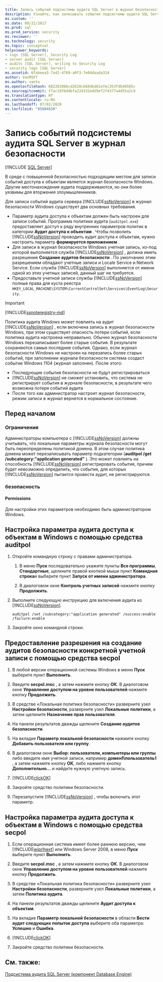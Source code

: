 ```yaml
---
title: Запись событий подсистемы аудита SQL Server в журнал безопасности | Документация Майкрософт
description: Узнайте, как записывать события подсистемы аудита SQL Server в журнал безопасности Windows. Узнайте об ограничениях, касающихся использования этого журнала.
ms.custom: ''
ms.date: 09/21/2017
ms.prod: sql
ms.prod_service: security
ms.reviewer: ''
ms.technology: security
ms.topic: conceptual
helpviewer_keywords:
- logs [SQL Server], Security Log
- server audit [SQL Server]
- audits [SQL Server], writing to Security Log
- security logs [SQL Server]
ms.assetid: 6fabeea3-7a42-4769-a0f3-7e04daada314
author: VanMSFT
ms.author: vanto
ms.openlocfilehash: 68228106bcd2620cb684bd61efec353fdb49585c
ms.sourcegitcommit: f7ac1976d4bfa224332edd9ef2f4377a4d55a2c9
ms.translationtype: HT
ms.contentlocale: ru-RU
ms.lasthandoff: 07/02/2020
ms.locfileid: "85884830"
---
```

# <a name="write-sql-server-audit-events-to-the-security-log"></a>Запись событий подсистемы аудита SQL Server в журнал безопасности  
[!INCLUDE [SQL Server](../../../includes/applies-to-version/sqlserver.md)]

В среде с повышенной безопасностью подходящим местом для записи событий доступа к объектам является журнал безопасности Windows. Другие местонахождения аудита поддерживаются, но они более уязвимы для вторжения злоумышленников.  
  
 Для записи событий аудита сервера [!INCLUDE[ssNoVersion](../../../includes/ssnoversion-md.md)] в журнал безопасности Windows существует два основных требования.  
  
-   Параметр аудита доступа к объектам должен быть настроен для записи событий. Программа политики аудита (`auditpol.exe`) предоставляет доступ к ряду внутренних параметров политик в категории **Аудит доступа к объектам** . Чтобы позволить [!INCLUDE[ssNoVersion](../../../includes/ssnoversion-md.md)] проводить аудит доступа к объектам, нужно настроить параметр **формируется приложением** .  
-   Для записи в журнал безопасности Windows учетная запись, из-под которой выполняется служба [!INCLUDE[ssNoVersion](../../../includes/ssnoversion-md.md)] , должна иметь разрешение **Создание аудитов безопасности** . По умолчанию этим разрешением обладают учетные записи и Locale Service и Network Service. Если служба [!INCLUDE[ssNoVersion](../../../includes/ssnoversion-md.md)] выполняется от имени одной из этих учетных записей, данный шаг не требуется.  
-   Предоставьте учетной записи службы [!INCLUDE[ssNoVersion](../../../includes/ssnoversion-md.md)] полные права для куста реестра `HKEY_LOCAL_MACHINE\SYSTEM\CurrentControlSet\Services\EventLog\Security`.  

  > [!IMPORTANT]  
  > [!INCLUDE[ssnoteregistry-md](../../../includes/ssnoteregistry-md.md)]   
  
Политика аудита Windows может повлиять на аудит [!INCLUDE[ssNoVersion](../../../includes/ssnoversion-md.md)] , если включена запись в журнал безопасности Windows, при этом существует опасность потери событий, если политика аудита настроена неправильно. Обычно журнал безопасности Windows перезаписывает более старые события. В результате сохраняются самые последние события. Однако, если журнал безопасности Windows не настроен на перезапись более старых событий, при заполнении журнала безопасности система создаст событие Windows 1104 (журнал заполнен). После этого:  
-   Последующие события безопасности не будут регистрироваться  
-   [!INCLUDE[ssNoVersion](../../../includes/ssnoversion-md.md)] не сможет установить, что система не регистрирует события в журнале безопасности, в результате чего возможна потеря событий аудита  
-   После того как администратор настроит журнал безопасности, режим записи в журнал вернется в нормальное состояние.  
  
##  <a name="before-you-begin"></a><a name="BeforeYouBegin"></a> Перед началом  
  
###  <a name="limitations-and-restrictions"></a><a name="Restrictions"></a> Ограничения  
 Администраторы компьютера с [!INCLUDE[ssNoVersion](../../../includes/ssnoversion-md.md)] должны учитывать, что локальные параметры журнала безопасности могут быть переопределены политикой домена. В этом случае политика домена может перезаписывать параметр подкатегории (**auditpol /get /subcategory:"application generated"** ). Это может повлиять на способность [!INCLUDE[ssNoVersion](../../../includes/ssnoversion-md.md)] регистрировать события, причем будет невозможно определить, что события, для которых [!INCLUDE[ssNoVersion](../../../includes/ssnoversion-md.md)] пытается провести аудит, не регистрируются.  
  
###  <a name="security"></a><a name="Security"></a> безопасность  
  
####  <a name="permissions"></a><a name="Permissions"></a> Permissions  
 Для настройки этих параметров необходимо быть администратором Windows.  
  
##  <a name="to-configure-the-audit-object-access-setting-in-windows-using-auditpol"></a><a name="auditpolAccess"></a> Настройка параметра аудита доступа к объектам в Windows с помощью средства auditpol  
  
1.  Откройте командную строку с правами администратора.  
  
    1.  В меню **Пуск** последовательно укажите пункты **Все программы**, **Стандартные**, щелкните правой кнопкой мыши пункт **Командная строка**и выберите пункт **Запуск от имени администратора**.  
  
    2.  В диалоговом окне **Контроль учетных записей** нажмите кнопку **Продолжить**.  
  
2.  Выполните следующую инструкцию для включения аудита из [!INCLUDE[ssNoVersion](../../../includes/ssnoversion-md.md)].  
  
    ```  
    auditpol /set /subcategory:"application generated" /success:enable /failure:enable  
    ```  
  
3.  Закройте окно командной строки.  
  
##  <a name="to-grant-the-generate-security-audits-permission-to-an-account-using-secpol"></a><a name="secpolAccess"></a> Предоставление разрешения на создание аудитов безопасности конкретной учетной записи с помощью средства secpol  
  
1.  В любой версии операционной системы Windows в меню **Пуск** выберите пункт **Выполнить**.  
  
2.  Введите **secpol.msc** , а затем нажмите кнопку **ОК**. В диалоговом окне **Управление доступом на уровне пользователей** нажмите кнопку **Продолжить**.  
  
3.  В средстве «Локальная политика безопасности» разверните узел **Настройки безопасности**, разверните узел **Локальные политики**, а затем щелкните **Назначение прав пользователя**.  
  
4.  На панели результатов дважды щелкните **Создание аудитов безопасности**.  
  
5.  На вкладке **Параметр локальной безопасности** нажмите кнопку **Добавить пользователя или группу**.  
  
6.  В диалоговом окне **Выбор: пользователи, компьютеры или группы** либо введите имя учетной записи, например **домен1\пользователь1** , а затем нажмите кнопку **ОК**, либо нажмите кнопку **Дополнительно...** и найдите нужную учетную запись.  
  
7.  [!INCLUDE[clickOK](../../../includes/clickok-md.md)]  
  
8.  Закройте средство политики безопасности.  
  
9. Перезапустите [!INCLUDE[ssNoVersion](../../../includes/ssnoversion-md.md)] , чтобы включить этот параметр.  
  
##  <a name="to-configure-the-audit-object-access-setting-in-windows-using-secpol"></a><a name="secpolPermission"></a> Настройка параметра аудита доступа к объектам в Windows с помощью средства secpol  
  
1.  Если операционная система имеет более раннюю версию, чем [!INCLUDE[wiprlhext](../../../includes/wiprlhext-md.md)] или Windows Server 2008, в меню **Пуск** выберите пункт **Выполнить**.  
  
2.  Введите **secpol.msc** , а затем нажмите кнопку **ОК**. В диалоговом окне **Управление доступом на уровне пользователей** нажмите кнопку **Продолжить**.  
  
3.  В средстве «Локальная политика безопасности» разверните узел **Настройки безопасности**, разверните узел **Локальные политики**, а затем **Политика аудита**.  
  
4.  На панели результатов дважды щелкните **Аудит доступа к объектам**.  
  
5.  На вкладке **Параметр локальной безопасности** в области **Вести аудит следующих попыток доступа** выберите оба параметра: **Успешно** и **Ошибка**.  
  
6.  [!INCLUDE[clickOK](../../../includes/clickok-md.md)]  
  
7.  Закройте средство политики безопасности.  
  
## <a name="see-also"></a>См. также:  
 [Подсистема аудита SQL Server (компонент Database Engine)](../../../relational-databases/security/auditing/sql-server-audit-database-engine.md)  
  
  
